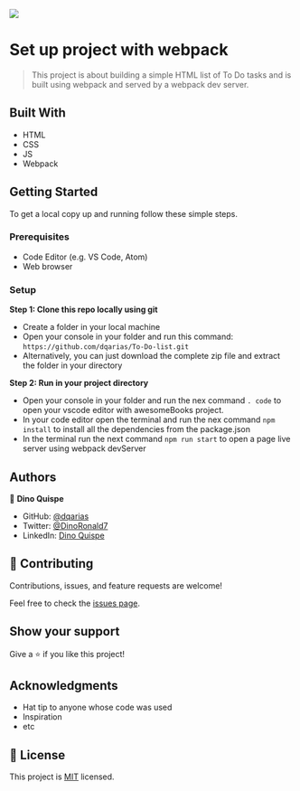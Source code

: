 ![](https://img.shields.io/badge/Microverse-blueviolet)

# Set up project with webpack

> This project is about building a simple HTML list of To Do tasks and is built using webpack and served by a webpack dev server.

## Built With

- HTML
- CSS
- JS
- Webpack

## Getting Started

To get a local copy up and running follow these simple steps.

### Prerequisites

- Code Editor (e.g. VS Code, Atom)
- Web browser 

### Setup

 **Step 1: Clone this repo locally using git**
- Create a folder in your local machine
- Open your console in your folder and run this command: `https://github.com/dqarias/To-Do-list.git`
- Alternatively, you can just download the complete zip file and extract the folder in your directory

 **Step 2: Run in your project directory**
- Open your console in your folder and run the nex command `. code` to open your vscode editor with awesomeBooks project.
- In your code editor open the terminal and run the nex command `npm install` to install all the dependencies from the package.json
- In the terminal run the next command `npm run start` to open a page live server using webpack devServer 

## Authors

👤 **Dino Quispe**

- GitHub: [@dqarias](https://github.com/dqarias)
- Twitter: [@DinoRonald7](https://twitter.com/DinoRonald7?t=Zanx9DXMEG9C_PNF3woZFg&s=08)
- LinkedIn: [Dino Quispe](https://www.linkedin.com/in/dino-ronald-quispe-arias-8ba72174/)

## 🤝 Contributing

Contributions, issues, and feature requests are welcome!

Feel free to check the [issues page](../../issues/).

## Show your support

Give a ⭐️ if you like this project!

## Acknowledgments

- Hat tip to anyone whose code was used
- Inspiration
- etc

## 📝 License

This project is [MIT](./MIT.md) licensed.